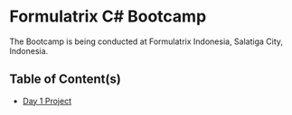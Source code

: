 # Formulatrix C# Bootcamp

The Bootcamp is being conducted at Formulatrix Indonesia, Salatiga City, Indonesia.

## Table of Content(s)
- [Day 1 Project](https://github.com/yudharisandy/Bootcamp-Formulatrix-C-/tree/main/Day%201)

